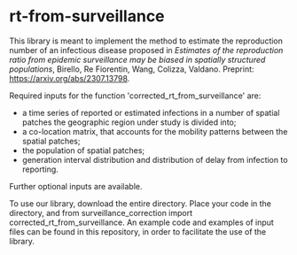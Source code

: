 # rt-from-surveillance

This library is meant to implement the method to estimate the reproduction number of an infectious disease proposed in *Estimates of the reproduction ratio from epidemic surveillance may be biased in spatially structured populations*, Birello, Re Fiorentin, Wang, Colizza, Valdano. Preprint: https://arxiv.org/abs/2307.13798.

Required inputs for the function 'corrected_rt_from_surveillance' are:
* a time series of reported or estimated infections in a number of spatial patches the geographic region under study is divided into;
* a co-location matrix, that accounts for the mobility patterns between the spatial patches;
* the population of spatial patches;
* generation interval distribution and distribution of delay from infection to reporting.

Further optional inputs are available.

To use our library, download the entire directory. Place your code in the directory, and from surveillance_correction import corrected_rt_from_surveillance. 
An example code and examples of input files can be found in this repository, in order to facilitate the use of the library.
